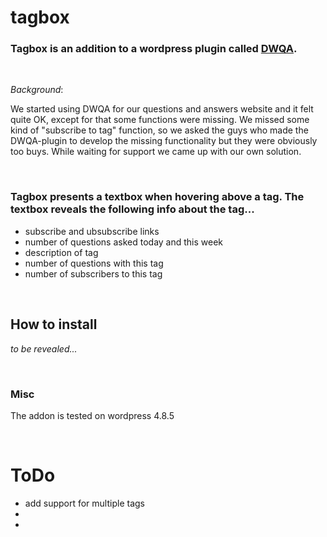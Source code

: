 # tagbox

### Tagbox is an addition to a wordpress plugin called [DWQA](https://www.designwall.com/wordpress/plugins/dw-question-answer/). 

<br>

_Background_: 

We started using DWQA for our questions and answers website and it felt quite OK, except for that some functions were missing. We missed some kind of "subscribe to tag" function, so we asked the guys who made the DWQA-plugin to develop the missing functionality but they were obviously too buys. While waiting for support we came up with our own solution. 

<br>

### Tagbox presents a textbox when hovering above a tag. The textbox reveals the following info about the tag...

* subscribe and ubsubscribe links
* number of questions asked today and this week
* description of tag
* number of questions with this tag
* number of subscribers to this tag

<br>

## How to install

_to be revealed..._

<br>

### Misc

The addon is tested on wordpress 4.8.5

<br>

# ToDo

* add support for multiple tags
* 
* 
